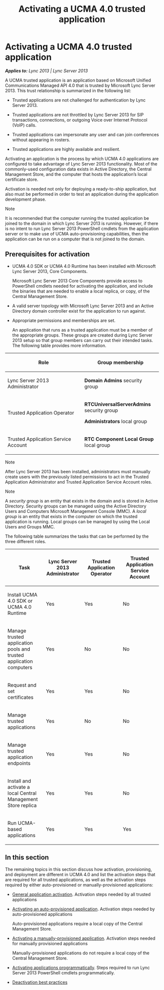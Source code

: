 ﻿---
title: Activating a UCMA 4.0 trusted application
TOCTitle: Activating a UCMA 4.0 trusted application
ms:assetid: f75a02e0-6bc2-4e18-81fd-17907b06fb7d
ms:mtpsurl: https://msdn.microsoft.com/en-us/library/Dn466114(v=office.15)
ms:contentKeyID: 57103407
ms.date: 07/25/2014
mtps_version: v=office.15
---

# Activating a UCMA 4.0 trusted application


_**Applies to:** Lync 2013 | Lync Server 2013_

A UCMA trusted application is an application based on Microsoft Unified Communications Managed API 4.0 that is trusted by Microsoft Lync Server 2013. This trust relationship is summarized in the following list:

  - Trusted applications are not challenged for authentication by Lync Server 2013.

  - Trusted applications are not throttled by Lync Server 2013 for SIP transactions, connections, or outgoing Voice over Internet Protocol (VoIP) calls.

  - Trusted applications can impersonate any user and can join conferences without appearing in rosters.

  - Trusted applications are highly available and resilient.

Activating an application is the process by which UCMA 4.0 applications are configured to take advantage of Lync Server 2013 functionality. Most of the commonly-used configuration data exists in Active Directory, the Central Management Store, and the computer that hosts the application’s local certificate store.

Activation is needed not only for deploying a ready-to-ship application, but also must be performed in order to test an application during the application development phase.


> [!NOTE]
> <P>It is recommended that the computer running the trusted application be joined to the domain in which Lync Server 2013 is running. However, if there is no intent to run Lync Server 2013 PowerShell cmdlets from the application server or to make use of UCMA auto-provisioning capabilities, then the application can be run on a computer that is not joined to the domain.</P>



## Prerequisites for activation

  - UCMA 4.0 SDK or UCMA 4.0 Runtime has been installed with Microsoft Lync Server 2013, Core Components.
    
    Microsoft Lync Server 2013 Core Components provide access to PowerShell cmdlets needed for activating the application, and include the binaries that are needed to enable a local replica, or copy, of the Central Management Store.

  - A valid server topology with Microsoft Lync Server 2013 and an Active Directory domain controller exist for the application to run against.

  - Appropriate permissions and memberships are set.
    
    An application that runs as a trusted application must be a member of the appropriate groups. These groups are created during Lync Server 2013 setup so that group members can carry out their intended tasks. The following table provides more information.

<table>
<colgroup>
<col style="width: 50%" />
<col style="width: 50%" />
</colgroup>
<thead>
<tr class="header">
<th><p>Role</p></th>
<th><p>Group membership</p></th>
</tr>
</thead>
<tbody>
<tr class="odd">
<td><p>Lync Server 2013 Administrator</p></td>
<td><p><strong>Domain Admins</strong> security group</p></td>
</tr>
<tr class="even">
<td><p>Trusted Application Operator</p></td>
<td><p><strong>RTCUniversalServerAdmins</strong> security group</p>
<p><strong>Administrators</strong> local group</p></td>
</tr>
<tr class="odd">
<td><p>Trusted Application Service Account</p></td>
<td><p><strong>RTC Component Local Group</strong> local group</p></td>
</tr>
</tbody>
</table>



> [!NOTE]
> <P>After Lync Server 2013 has been installed, administrators must manually create users with the previously listed permissions to act in the Trusted Application Administrator and Trusted Application Service Account roles.</P>




> [!NOTE]
> <P>A <EM>security group</EM> is an entity that exists in the domain and is stored in Active Directory. Security groups can be managed using the Active Directory Users and Computers Microsoft Management Console (MMC). A <EM>local group</EM> is an entity that exists in the computer on which the trusted application is running. Local groups can be managed by using the Local Users and Groups MMC.</P>



The following table summarizes the tasks that can be performed by the three different roles.

<table>
<colgroup>
<col style="width: 25%" />
<col style="width: 25%" />
<col style="width: 25%" />
<col style="width: 25%" />
</colgroup>
<thead>
<tr class="header">
<th><p>Task</p></th>
<th><p>Lync Server 2013 Administrator</p></th>
<th><p>Trusted Application Operator</p></th>
<th><p>Trusted Application Service Account</p></th>
</tr>
</thead>
<tbody>
<tr class="odd">
<td><p>Install UCMA 4.0 SDK or UCMA 4.0 Runtime</p></td>
<td><p>Yes</p></td>
<td><p>Yes</p></td>
<td><p>No</p></td>
</tr>
<tr class="even">
<td><p>Manage trusted application pools and trusted application computers</p></td>
<td><p>Yes</p></td>
<td><p>No</p></td>
<td><p>No</p></td>
</tr>
<tr class="odd">
<td><p>Request and set certificates</p></td>
<td><p>Yes</p></td>
<td><p>Yes</p></td>
<td><p>No</p></td>
</tr>
<tr class="even">
<td><p>Manage trusted applications</p></td>
<td><p>Yes</p></td>
<td><p>No</p></td>
<td><p>No</p></td>
</tr>
<tr class="odd">
<td><p>Manage trusted application endpoints</p></td>
<td><p>Yes</p></td>
<td><p>Yes</p></td>
<td><p>No</p></td>
</tr>
<tr class="even">
<td><p>Install and activate a local Central Management Store replica</p></td>
<td><p>Yes</p></td>
<td><p>Yes</p></td>
<td><p>No</p></td>
</tr>
<tr class="odd">
<td><p>Run UCMA-based applications</p></td>
<td><p>Yes</p></td>
<td><p>Yes</p></td>
<td><p>Yes</p></td>
</tr>
</tbody>
</table>


## In this section

The remaining topics in this section discuss how activation, provisioning, and deployment are different in UCMA 4.0 and list the activation steps that are required for all trusted applications, as well as the activation steps required by either auto-provisioned or manually-provisioned applications:

  - [General application activation](general-application-activation.md). Activation steps needed by all trusted applications

  - [Activating an auto-provisioned application](activating-an-auto-provisioned-application.md). Activation steps needed by auto-provisioned applications
    
    Auto-provisioned applications require a local copy of the Central Management Store.

  - [Activating a manually-provisioned application](activating-a-manually-provisioned-application.md). Activation steps needed for manually provisioned applications
    
    Manually-provisioned applications do not require a local copy of the Central Management Store.

  - [Activating applications programmatically](activating-applications-programmatically.md). Steps required to run Lync Server 2013 PowerShell cmdlets programmatically.

  - [Deactivation best practices](deactivation-best-practices.md)


